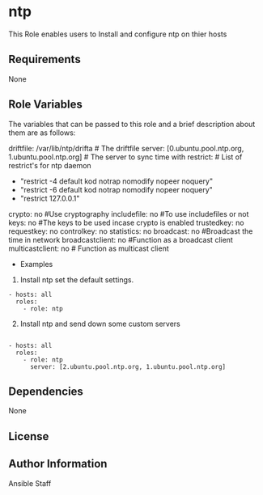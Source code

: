 ntp
========

This Role enables users to Install and configure ntp on thier hosts

Requirements
------------

None

Role Variables
--------------

The variables that can be passed to this role and a brief description about them are as follows:

driftfile: /var/lib/ntp/drifta                                      # The driftfile
server: [0.ubuntu.pool.ntp.org, 1.ubuntu.pool.ntp.org]              # The server to sync time with
restrict:                                                           # List of restrict's for ntp daemon
  - "restrict -4 default kod notrap nomodify nopeer noquery"
  - "restrict -6 default kod notrap nomodify nopeer noquery"
  - "restrict 127.0.0.1"

crypto: no                                                          #Use cryptography
includefile: no                                                     #To use includefiles or not
keys: no                                                            #The keys to be used incase crypto is enabled
trustedkey: no
requestkey: no
controlkey: no
statistics: no
broadcast: no                                                       #Broadcast the time in network
broadcastclient: no                                                 #Function as a broadcast client
multicastclient: no                                                 # Function as multicast client

- Examples

1) Install ntp set the default settings.

```
- hosts: all
  roles:
    - role: ntp
```

2) Install ntp and send down some custom servers

```

- hosts: all
  roles:
    - role: ntp
      server: [2.ubuntu.pool.ntp.org, 1.ubuntu.pool.ntp.org]

```


Dependencies
------------

None

License
-------


Author Information
------------------

Ansible Staff

